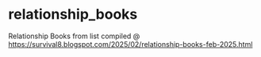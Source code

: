 # relationship_books
Relationship Books from list compiled @ https://survival8.blogspot.com/2025/02/relationship-books-feb-2025.html
